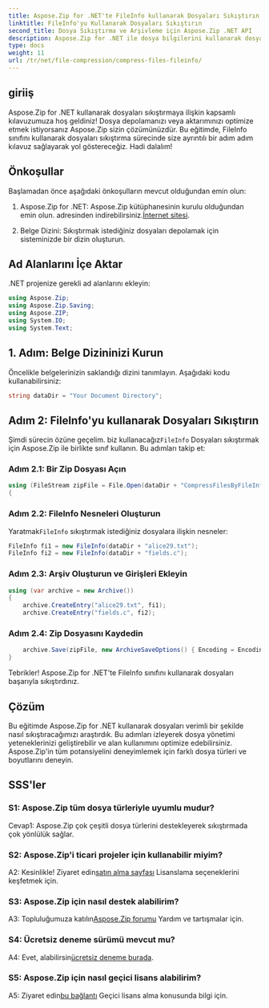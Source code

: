 ```yaml
---
title: Aspose.Zip for .NET'te FileInfo kullanarak Dosyaları Sıkıştırın
linktitle: FileInfo'yu Kullanarak Dosyaları Sıkıştırın
second_title: Dosya Sıkıştırma ve Arşivleme için Aspose.Zip .NET API
description: Aspose.Zip for .NET ile dosya bilgilerini kullanarak dosyaları sıkıştırmayı öğrenin. Verimli dosya yönetimi için adım adım kılavuzumuzu izleyin.
type: docs
weight: 11
url: /tr/net/file-compression/compress-files-fileinfo/
---
```

## giriiş

Aspose.Zip for .NET kullanarak dosyaları sıkıştırmaya ilişkin kapsamlı kılavuzumuza hoş geldiniz! Dosya depolamanızı veya aktarımınızı optimize etmek istiyorsanız Aspose.Zip sizin çözümünüzdür. Bu eğitimde, FileInfo sınıfını kullanarak dosyaları sıkıştırma sürecinde size ayrıntılı bir adım adım kılavuz sağlayarak yol göstereceğiz. Hadi dalalım!

## Önkoşullar

Başlamadan önce aşağıdaki önkoşulların mevcut olduğundan emin olun:

1.  Aspose.Zip for .NET: Aspose.Zip kütüphanesinin kurulu olduğundan emin olun. adresinden indirebilirsiniz.[İnternet sitesi](https://releases.aspose.com/zip/net/).

2. Belge Dizini: Sıkıştırmak istediğiniz dosyaları depolamak için sisteminizde bir dizin oluşturun.

## Ad Alanlarını İçe Aktar

.NET projenize gerekli ad alanlarını ekleyin:

```csharp
using Aspose.Zip;
using Aspose.Zip.Saving;
using Aspose.ZIP;
using System.IO;
using System.Text;
```

## 1. Adım: Belge Dizininizi Kurun

Öncelikle belgelerinizin saklandığı dizini tanımlayın. Aşağıdaki kodu kullanabilirsiniz:

```csharp
string dataDir = "Your Document Directory";
```

## Adım 2: FileInfo'yu kullanarak Dosyaları Sıkıştırın

 Şimdi sürecin özüne geçelim. biz kullanacağız`FileInfo` Dosyaları sıkıştırmak için Aspose.Zip ile birlikte sınıf kullanın. Bu adımları takip et:

### Adım 2.1: Bir Zip Dosyası Açın

```csharp
using (FileStream zipFile = File.Open(dataDir + "CompressFilesByFileInfo_out.zip", FileMode.Create))
{
```

### Adım 2.2: FileInfo Nesneleri Oluşturun

 Yaratmak`FileInfo` sıkıştırmak istediğiniz dosyalara ilişkin nesneler:

```csharp
FileInfo fi1 = new FileInfo(dataDir + "alice29.txt");
FileInfo fi2 = new FileInfo(dataDir + "fields.c");
```

### Adım 2.3: Arşiv Oluşturun ve Girişleri Ekleyin

```csharp
using (var archive = new Archive())
{
    archive.CreateEntry("alice29.txt", fi1);
    archive.CreateEntry("fields.c", fi2);
```

### Adım 2.4: Zip Dosyasını Kaydedin

```csharp
    archive.Save(zipFile, new ArchiveSaveOptions() { Encoding = Encoding.ASCII });
}
```

Tebrikler! Aspose.Zip for .NET'te FileInfo sınıfını kullanarak dosyaları başarıyla sıkıştırdınız.

## Çözüm

Bu eğitimde Aspose.Zip for .NET kullanarak dosyaları verimli bir şekilde nasıl sıkıştıracağımızı araştırdık. Bu adımları izleyerek dosya yönetimi yeteneklerinizi geliştirebilir ve alan kullanımını optimize edebilirsiniz. Aspose.Zip'in tüm potansiyelini deneyimlemek için farklı dosya türleri ve boyutlarını deneyin.

## SSS'ler

### S1: Aspose.Zip tüm dosya türleriyle uyumlu mudur?

Cevap1: Aspose.Zip çok çeşitli dosya türlerini destekleyerek sıkıştırmada çok yönlülük sağlar.

### S2: Aspose.Zip'i ticari projeler için kullanabilir miyim?

 A2: Kesinlikle! Ziyaret edin[satın alma sayfası](https://purchase.aspose.com/buy) Lisanslama seçeneklerini keşfetmek için.

### S3: Aspose.Zip için nasıl destek alabilirim?

 A3: Topluluğumuza katılın[Aspose.Zip forumu](https://forum.aspose.com/c/zip/37) Yardım ve tartışmalar için.

### S4: Ücretsiz deneme sürümü mevcut mu?

 A4: Evet, alabilirsin[ücretsiz deneme burada](https://releases.aspose.com/).

### S5: Aspose.Zip için nasıl geçici lisans alabilirim?

 A5: Ziyaret edin[bu bağlantı](https://purchase.aspose.com/temporary-license/) Geçici lisans alma konusunda bilgi için.